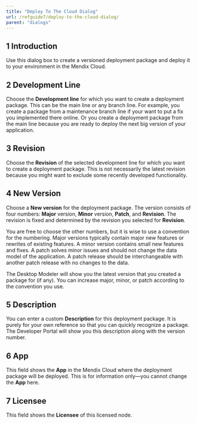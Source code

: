 ```yaml
---
title: "Deploy To The Cloud Dialog"
url: /refguide7/deploy-to-the-cloud-dialog/
parent: "dialogs"
---
```


## 1 Introduction

Use this dialog box to create a versioned deployment package and deploy it to your environment in the Mendix Cloud.

## 2 Development Line

Choose the **Development line** for which you want to create a deployment package. This can be the main line or any branch line. For example, you create a package from a maintenance branch line if your want to put a fix you implemented there online. Or you create a deployment package from the main line because you are ready to deploy the next big version of your application.

## 3 Revision

Choose the **Revision** of the selected development line for which you want to create a deployment package. This is not necessarily the latest revision because you might want to exclude some recently developed functionality.

## 4 New Version

Choose a **New version** for the deployment package. The version consists of four numbers: **Major** version, **Minor** version, **Patch**, and **Revision**. The revision is fixed and determined by the revision you selected for **Revision**.

You are free to choose the other numbers, but it is wise to use a convention for the numbering. Major versions typically contain major new features or rewrites of existing features. A minor version contains small new features and fixes. A patch solves minor issues and should not change the data model of the application. A patch release should be interchangeable with another patch release with no changes to the data.

The Desktop Modeler will show you the latest version that you created a package for (if any). You can increase major, minor, or patch according to the convention you use.

## 5 Description

You can enter a custom **Description** for this deployment package. It is purely for your own reference so that you can quickly recognize a package. The Developer Portal will show you this description along with the version number.

## 6 App

This field shows the **App** in the Mendix Cloud where the deployment package will be deployed. This is for information only—you cannot change the **App** here.

## 7 Licensee
This field shows the **Licensee** of this licensed node.
